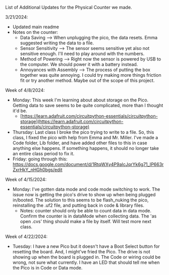 List of Additional Updates for the Physical Counter we made.


3/21/2024:
- Updated main readme 
- Notes on the counter:
     - Data Saving --> When unplugging the pico, the data resets. Emma suggested writing the data to a file.
     - Sensor Sensitivity --> The sensor seems sensitive yet also not sensitive enough. I'll need to play around with the numbers.
     - Method of Powering --> Right now the sensor is powered by USB to the computer. We should power it with a battery instead.
     - Annoyances with Assembly --> The process of putting the box together was quite annoying. I could try making more things friction fit or try another method. Maybe out of the scope of this project.
 
Week of 4/8/2024:
- Monday: This week I'm learning about about storage on the Pico. Getting data to save seems to be quite complicated, more than I thought it'd be.
     - [https://learn.adafruit.com/circuitpython-essentials/circuitpython-storage](https://learn.adafruit.com/circuitpython-essentials/circuitpython-storage)
- Thursday: Last class I broke the pico trying to write to a file. So, this class, I fixed the pico with help from Emma and Mr. Miller. I've made a Code folder, Lib folder, and have added other files to this in case anything else happens. If something happens, it should no longer take an entire class period to fix it.
- Friday: going through this: https://docs.google.com/document/d/1RtqWXy4P9aIcJqrYk6g71_IP663rZxrHkY_nHGh0bgs/edit

Week of 4/15/2024:
- Monday: I've gotten data mode and code mode switching to work. The issue now is getting the pico's drive to show up when being plugged in/booted. The solution to this seems to be flash_nuking the pico, reinstalling the .uf2 file, and putting back in code & library files.
   - Notes: counter should only be able to count data in data mode. Confirm the counter is in dataMode when collecting data. The 'as open .cvs' thing should make a file by itself. Will test more next class.

Week of 4/22/2024:
- Tuesday: I have a new Pico but it doesn't have a Boot Select button for resetting the board. And, I might've fried the Pico. The drive is not showing up when the board is plugged in. The Code or wiring could be wrong, not sure what currently. I have an LED that should tell me when the Pico is in Code or Data mode. 

